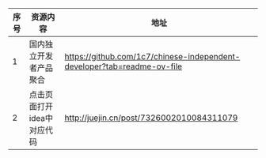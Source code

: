 | 序号 | 资源内容   | 地址   | 
| ---- | --------- | ----- | 
| 1    | 国内独立开发者产品聚合 | https://github.com/1c7/chinese-independent-developer?tab=readme-ov-file |
| 2    | 点击页面打开idea中对应代码 | http://juejin.cn/post/7326002010084311079 |